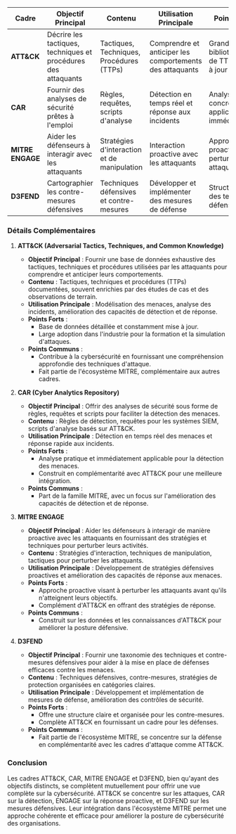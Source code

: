 
| **Cadre**           | **Objectif Principal**                                         | **Contenu**                                               | **Utilisation Principale**                               | **Points Forts**                                      | **Points Communs**                                         |
|---------------------|----------------------------------------------------------------|-----------------------------------------------------------|----------------------------------------------------------|-------------------------------------------------------|------------------------------------------------------------|
| **ATT&CK**          | Décrire les tactiques, techniques et procédures des attaquants | Tactiques, Techniques, Procédures (TTPs)                  | Comprendre et anticiper les comportements des attaquants | Grande bibliothèque de TTPs, mise à jour régulière    | Utilisés pour améliorer la cybersécurité, part de MITRE    |
| **CAR**             | Fournir des analyses de sécurité prêtes à l'emploi             | Règles, requêtes, scripts d'analyse                       | Détection en temps réel et réponse aux incidents         | Analyses concrètes et applicables immédiatement       | Utilisés pour améliorer la cybersécurité, part de MITRE    |
| **MITRE ENGAGE**    | Aider les défenseurs à interagir avec les attaquants           | Stratégies d'interaction et de manipulation               | Interaction proactive avec les attaquants                | Approche proactive pour perturber les attaquants      | Utilisés pour améliorer la cybersécurité, part de MITRE    |
| **D3FEND**          | Cartographier les contre-mesures défensives                    | Techniques défensives et contre-mesures                   | Développer et implémenter des mesures de défense         | Structure claire des techniques défensives            | Utilisés pour améliorer la cybersécurité, part de MITRE    |

### Détails Complémentaires

1. **ATT&CK (Adversarial Tactics, Techniques, and Common Knowledge)**
   - **Objectif Principal** : Fournir une base de données exhaustive des tactiques, techniques et procédures utilisées par les attaquants pour comprendre et anticiper leurs comportements.
   - **Contenu** : Tactiques, techniques et procédures (TTPs) documentées, souvent enrichies par des études de cas et des observations de terrain.
   - **Utilisation Principale** : Modélisation des menaces, analyse des incidents, amélioration des capacités de détection et de réponse.
   - **Points Forts** :
     - Base de données détaillée et constamment mise à jour.
     - Large adoption dans l'industrie pour la formation et la simulation d'attaques.
   - **Points Communs** :
     - Contribue à la cybersécurité en fournissant une compréhension approfondie des techniques d'attaque.
     - Fait partie de l'écosystème MITRE, complémentaire aux autres cadres.

2. **CAR (Cyber Analytics Repository)**
   - **Objectif Principal** : Offrir des analyses de sécurité sous forme de règles, requêtes et scripts pour faciliter la détection des menaces.
   - **Contenu** : Règles de détection, requêtes pour les systèmes SIEM, scripts d'analyse basés sur ATT&CK.
   - **Utilisation Principale** : Détection en temps réel des menaces et réponse rapide aux incidents.
   - **Points Forts** :
     - Analyse pratique et immédiatement applicable pour la détection des menaces.
     - Construit en complémentarité avec ATT&CK pour une meilleure intégration.
   - **Points Communs** :
     - Part de la famille MITRE, avec un focus sur l'amélioration des capacités de détection et de réponse.

3. **MITRE ENGAGE**
   - **Objectif Principal** : Aider les défenseurs à interagir de manière proactive avec les attaquants en fournissant des stratégies et techniques pour perturber leurs activités.
   - **Contenu** : Stratégies d'interaction, techniques de manipulation, tactiques pour perturber les attaquants.
   - **Utilisation Principale** : Développement de stratégies défensives proactives et amélioration des capacités de réponse aux menaces.
   - **Points Forts** :
     - Approche proactive visant à perturber les attaquants avant qu'ils n'atteignent leurs objectifs.
     - Complément d'ATT&CK en offrant des stratégies de réponse.
   - **Points Communs** :
     - Construit sur les données et les connaissances d'ATT&CK pour améliorer la posture défensive.

4. **D3FEND**
   - **Objectif Principal** : Fournir une taxonomie des techniques et contre-mesures défensives pour aider à la mise en place de défenses efficaces contre les menaces.
   - **Contenu** : Techniques défensives, contre-mesures, stratégies de protection organisées en catégories claires.
   - **Utilisation Principale** : Développement et implémentation de mesures de défense, amélioration des contrôles de sécurité.
   - **Points Forts** :
     - Offre une structure claire et organisée pour les contre-mesures.
     - Complète ATT&CK en fournissant un cadre pour les défenses.
   - **Points Communs** :
     - Fait partie de l'écosystème MITRE, se concentre sur la défense en complémentarité avec les cadres d'attaque comme ATT&CK.

### Conclusion

Les cadres ATT&CK, CAR, MITRE ENGAGE et D3FEND, bien qu'ayant des objectifs distincts, se complètent mutuellement pour offrir une vue complète sur la cybersécurité. ATT&CK se concentre sur les attaques, CAR sur la détection, ENGAGE sur la réponse proactive, et D3FEND sur les mesures défensives. Leur intégration dans l'écosystème MITRE permet une approche cohérente et efficace pour améliorer la posture de cybersécurité des organisations.
